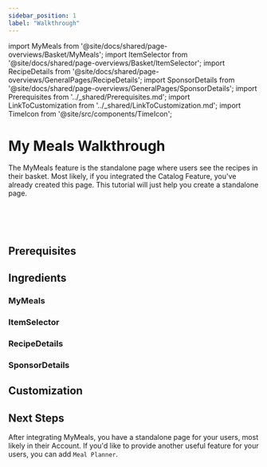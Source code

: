 ```yaml
---
sidebar_position: 1
label: "Walkthrough"
---
```


import MyMeals from '@site/docs/shared/page-overviews/Basket/MyMeals';
import ItemSelector from '@site/docs/shared/page-overviews/Basket/ItemSelector';
import RecipeDetails from '@site/docs/shared/page-overviews/GeneralPages/RecipeDetails';
import SponsorDetails from '@site/docs/shared/page-overviews/GeneralPages/SponsorDetails';
import Prerequisites from '../_shared/Prerequisites.md';
import LinkToCustomization from '../_shared/LinkToCustomization.md';
import TimeIcon from '@site/src/components/TimeIcon';

# My Meals Walkthrough

The MyMeals feature is the standalone page where users see the recipes in their basket.
Most likely, if you integrated the Catalog Feature, you've already created this page.
This tutorial will just help you create a standalone page.

<TimeIcon titleText="Time to read:" timeText="5 minutes" /><br />
<TimeIcon titleText="Time for base implementation:" timeText="1 hour" /><br />
<TimeIcon titleText="Time for full customization:" timeText="2 hours" /><br />

## Prerequisites
<Prerequisites />

## Ingredients

### MyMeals
<MyMeals platform="ios"/>

### ItemSelector
<ItemSelector platform="ios"/>

### RecipeDetails
<RecipeDetails platform="ios"/>

### SponsorDetails
<SponsorDetails platform="ios"/>

## Customization
<LinkToCustomization />

## Next Steps

After integrating MyMeals, you have a standalone page for your users, most likely in their Account.
If you'd like to provide another useful feature for your users, you can add `Meal Planner`.

